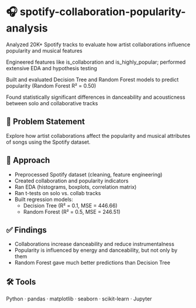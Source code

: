 # 🎧 spotify-collaboration-popularity-analysis

Analyzed 20K+ Spotify tracks to evaluate how artist collaborations influence popularity and musical features

Engineered features like is_collaboration and is_highly_popular; performed extensive EDA and hypothesis testing

Built and evaluated Decision Tree and Random Forest models to predict popularity (Random Forest R² = 0.50)

Found statistically significant differences in danceability and acousticness between solo and collaborative tracks

## 📌 Problem Statement
Explore how artist collaborations affect the popularity and musical attributes of songs using the Spotify dataset.

## 🧠 Approach
- Preprocessed Spotify dataset (cleaning, feature engineering)
- Created collaboration and popularity indicators
- Ran EDA (histograms, boxplots, correlation matrix)
- Ran t-tests on solo vs. collab tracks
- Built regression models:
  - Decision Tree (R² = 0.1, MSE = 446.66)
  - Random Forest (R² = 0.5, MSE = 246.51)

## ✅ Findings
- Collaborations increase danceability and reduce instrumentalness
- Popularity is influenced by energy and danceability, but not only by them
- Random Forest gave much better predictions than Decision Tree

## 🛠 Tools
Python · pandas · matplotlib · seaborn · scikit-learn · Jupyter

